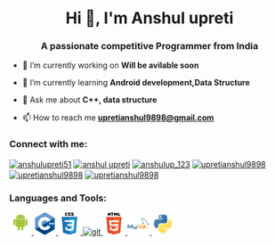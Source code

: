 <h1 align="center">Hi 👋, I'm Anshul upreti</h1>
<h3 align="center">A passionate competitive Programmer from India</h3>

- 🔭 I’m currently working on **Will be avilable soon**

- 🌱 I’m currently learning **Android development,Data Structure**

- 💬 Ask me about **C++, data structure**

- 📫 How to reach me **upretianshul9898@gmail.com**

<h3 align="left">Connect with me:</h3>
<p align="left">
<a href="https://twitter.com/anshulupreti51" target="blank"><img align="center" src="https://raw.githubusercontent.com/rahuldkjain/github-profile-readme-generator/master/src/images/icons/Social/twitter.svg" alt="anshulupreti51" height="30" width="40" /></a>
<a href="https://linkedin.com/in/anshul upreti" target="blank"><img align="center" src="https://raw.githubusercontent.com/rahuldkjain/github-profile-readme-generator/master/src/images/icons/Social/linked-in-alt.svg" alt="anshul upreti" height="30" width="40" /></a>
<a href="https://www.codechef.com/users/anshulup_123" target="blank"><img align="center" src="https://cdn.jsdelivr.net/npm/simple-icons@3.1.0/icons/codechef.svg" alt="anshulup_123" height="30" width="40" /></a>
<a href="https://codeforces.com/profile/upretianshul9898" target="blank"><img align="center" src="https://raw.githubusercontent.com/rahuldkjain/github-profile-readme-generator/master/src/images/icons/Social/codeforces.svg" alt="upretianshul9898" height="30" width="40" /></a>
<a href="https://www.leetcode.com/upretianshul9898" target="blank"><img align="center" src="https://raw.githubusercontent.com/rahuldkjain/github-profile-readme-generator/master/src/images/icons/Social/leet-code.svg" alt="upretianshul9898" height="30" width="40" /></a>
<a href="https://auth.geeksforgeeks.org/user/upretianshul9898" target="blank"><img align="center" src="https://raw.githubusercontent.com/rahuldkjain/github-profile-readme-generator/master/src/images/icons/Social/geeks-for-geeks.svg" alt="upretianshul9898" height="30" width="40" /></a>
</p>

<h3 align="left">Languages and Tools:</h3>
<p align="left"> <a href="https://developer.android.com" target="_blank" rel="noreferrer"> <img src="https://raw.githubusercontent.com/devicons/devicon/master/icons/android/android-original-wordmark.svg" alt="android" width="40" height="40"/> </a> <a href="https://www.w3schools.com/cpp/" target="_blank" rel="noreferrer"> <img src="https://raw.githubusercontent.com/devicons/devicon/master/icons/cplusplus/cplusplus-original.svg" alt="cplusplus" width="40" height="40"/> </a> <a href="https://www.w3schools.com/css/" target="_blank" rel="noreferrer"> <img src="https://raw.githubusercontent.com/devicons/devicon/master/icons/css3/css3-original-wordmark.svg" alt="css3" width="40" height="40"/> </a> <a href="https://git-scm.com/" target="_blank" rel="noreferrer"> <img src="https://www.vectorlogo.zone/logos/git-scm/git-scm-icon.svg" alt="git" width="40" height="40"/> </a> <a href="https://www.w3.org/html/" target="_blank" rel="noreferrer"> <img src="https://raw.githubusercontent.com/devicons/devicon/master/icons/html5/html5-original-wordmark.svg" alt="html5" width="40" height="40"/> </a> <a href="https://www.mysql.com/" target="_blank" rel="noreferrer"> <img src="https://raw.githubusercontent.com/devicons/devicon/master/icons/mysql/mysql-original-wordmark.svg" alt="mysql" width="40" height="40"/> </a> <a href="https://www.python.org" target="_blank" rel="noreferrer"> <img src="https://raw.githubusercontent.com/devicons/devicon/master/icons/python/python-original.svg" alt="python" width="40" height="40"/> </a> </p>

